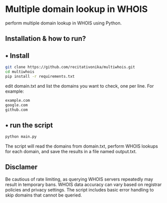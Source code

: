 # Multiple domain lookup in WHOIS

perform multiple domain lookup in WHOIS using Python.

## Installation & how to run?

## • Install

```bash
git clone https://github.com/recitativonika/multiwhois.git
cd multiwhois 
pip install -r requirements.txt
```
edit domain.txt and list the domains you want to check, one per line. For example:
```bash
example.com
google.com
github.com
```
## • run the script
```bash
python main.py
```
The script will read the domains from domain.txt, perform WHOIS lookups for each domain, and save the results in a file named output.txt.

## Disclamer
Be cautious of rate limiting, as querying WHOIS servers repeatedly may result in temporary bans.
WHOIS data accuracy can vary based on registrar policies and privacy settings.
The script includes basic error handling to skip domains that cannot be queried.
